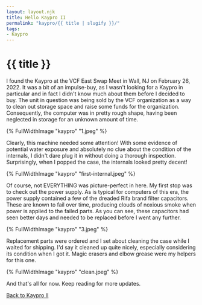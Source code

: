 ```yaml
---
layout: layout.njk
title: Hello Kaypro II
permalink: "kaypro/{{ title | slugify }}/"
tags:
- Kaypro
---
```

# {{ title }}

I found the Kaypro at the VCF East Swap Meet in Wall, NJ on February 26, 2022.
It was a bit of an impulse-buy, as I wasn't looking for a Kaypro in particular and in fact I didn't know much about them before I decided to buy.
The unit in question was being sold by the VCF organization as a way to clean out storage space and raise some funds for the organization.
Consequently, the computer was in pretty rough shape, having been neglected in storage for an unknown amount of time.

{% FullWidthImage "kaypro" "1.jpeg" %}

Clearly, this machine needed some attention!
With some evidence of potential water exposure and absolutely no clue about the condition of the internals, I didn't dare plug it in without doing a thorough inspection.
Surprisingly, when I popped the case, the internals looked pretty decent!

{% FullWidthImage "kaypro" "first-internal.jpeg" %}

Of course, not EVERYTHING was picture-perfect in here.
My first stop was to check out the power supply.
As is typical for computers of this era, the power supply contained a few of the dreaded Rifa brand filter capacitors.
These are known to fail over time, producing clouds of noxious smoke when power is applied to the failed parts.
As you can see, these capacitors had seen better days and needed to be replaced before I went any further.

{% FullWidthImage "kaypro" "3.jpeg" %}

Replacement parts were ordered and I set about cleaning the case while I waited for shipping.
I'd say it cleaned up quite nicely, especially considering its condition when I got it.
Magic erasers and elbow grease were my helpers for this one.

{% FullWidthImage "kaypro" "clean.jpeg" %}

And that's all for now. Keep reading for more updates.

[Back to Kaypro II](/kaypro/)